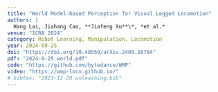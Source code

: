 ```yaml
---
title: "World Model-based Perception for Visual Legged Locomotion"
authors: |
  Hang Lai, Jiahang Cao, **Jiafeng Xu**\*, *et al.*
venue: "ICRA 2024"
category: Robot Learning, Manipulation, Locomotion
year: 2024-09-25
doi: "https://doi.org/10.48550/arXiv.2409.16784"
pdf: "2024-9-25 world.pdf"
code: "https://github.com/bytedance/WMP"
video: "https://wmp-loco.github.io/"
# bibtex: "2023-12-20 unleashing.bib"
---
```

